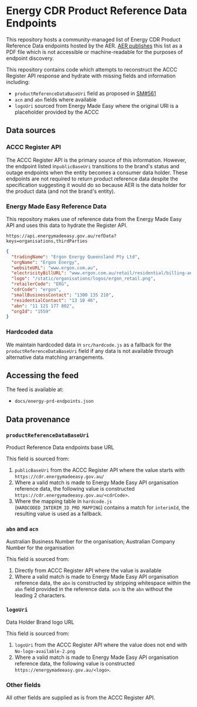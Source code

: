 # Energy CDR Product Reference Data Endpoints

This repository hosts a community-managed list of Energy CDR Product Reference Data endpoints hosted by the AER.  [AER publishes](https://www.aer.gov.au/consumers/energy-product-reference-data) this list as a PDF file which is not accessible or machine-readable for the purposes of endpoint discovery.

This repository contains code which attempts to reconstruct the ACCC Register API response and hydrate with missing fields and information including:

* `productReferenceDataBaseUri` field as proposed in [SM#561](https://github.com/ConsumerDataStandardsAustralia/standards-maintenance/issues/561)
* `acn` and `abn` fields where available
* `logoUri` sourced from Energy Made Easy where the original URI is a placeholder provided by the ACCC

## Data sources

### ACCC Register API

The ACCC Register API is the primary source of this information.  However, the endpoint listed in`publicBaseUri` transitions to the brand's status and outage endpoints when the entity becomes a consumer data holder.  These endpoints are not required to return product reference data despite the specification suggesting it would do so because AER is the data holder for the product data (and not the brand's entity).

### Energy Made Easy Reference Data

This repository makes use of reference data from the Energy Made Easy API and uses this data to hydrate the Register API.

`https://api.energymadeeasy.gov.au/refData?keys=organisations,thirdParties`

```json
{
  "tradingName": "Ergon Energy Queensland Pty Ltd",
  "orgName": "Ergon Energy",
  "websiteURL": "www.ergon.com.au",
  "electricityBillURL": "www.ergon.com.au/retail/residential/billing-and-payments/understanding-your-bill",
  "logo": "/static/organisations/logos/ergon_retail.png",
  "retailerCode": "ERG",
  "cdrCode": "ergon",
  "smallBusinessContact": "1300 135 210",
  "residentialContact": "13 10 46",
  "abn": "11 121 177 802",
  "orgId": "1559"
}
```

### Hardcoded data

We maintain hardcoded data in `src/hardcode.js` as a fallback for the `productReferenceDataBaseUri` field if any data is not available through alternative data matching arrangements.

## Accessing the feed

The feed is available at:

* `docs/energy-prd-endpoints.json`

## Data provenance

### `productReferenceDataBaseUri`

Product Reference Data endpoints base URL

This field is sourced from:

1. `publicBaseUri` from the ACCC Register API where the value starts with `https://cdr.energymadeeasy.gov.au/`
2. Where a valid match is made to Energy Made Easy API organisation reference data, the following value is constructed `https://cdr.energymadeeasy.gov.au/<cdrCode>`.
3. Where the mapping table in `hardcode.js` (`HARDCODED_INTERIM_ID_PRD_MAPPING`) contains a match for `interimId`, the resulting value is used as a fallback.

### `abn` and `acn`
Australian Business Number for the organisation;
Australian Company Number for the organisation


This field is sourced from:

1. Directly from ACCC Register API where the value is available
2. Where a valid match is made to Energy Made Easy API organisation reference data, the `abn` is constructed by stripping whitespace within the `abn` field provided in the reference data.  `acn` is the `abn` without the leading 2 characters.


### `logoUri`

Data Holder Brand logo URL

This field is sourced from:

1. `logoUri` from the ACCC Register API where the value does not end with `No-logo-available-2.png`
2. Where a valid match is made to Energy Made Easy API organisation reference data, the following value is constructed `https://energymadeeasy.gov.au/<logo>`.

### Other fields

All other fields are supplied as is from the ACCC Register API.